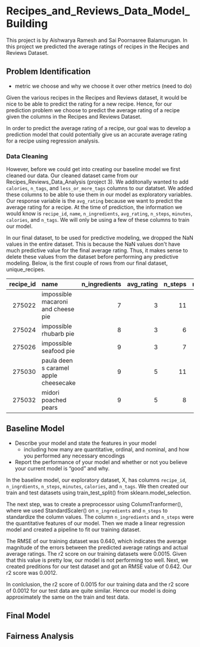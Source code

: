 # Recipes_and_Reviews_Data_Model_Building
This project is by Aishwarya Ramesh and Sai Poornasree Balamurugan. In this project we predicted the average ratings of recipes in the Recipes and Reviews Dataset. 

## Problem Identification 
- metric we choose and why we choose it over other metrics (need to do)

Given the various recipes in the Recipes and Reviews dataset, it would be nice to be able to predict the rating for a new recipe. Hence, for our prediction problem we choose to predict the average rating of a recipe given the columns in the Recipes and Reviews Dataset. 

In order to predict the average rating of a recipe, our goal was to develop a prediction model that could potentially give us an accurate average rating for a recipe using regression analysis. 

### Data Cleaning
However, before we could get into creating our baseline model we first cleaned our data. Our cleaned dataset came from our Recipes_Reviews_Data_Analysis (project 3). We additonally wanted to add `calories`, `n_tags`, and `less_or_more_tags` columns to our datatset. We added these columns to be able to use them in our model as exploratory variables. Our response variable is the `avg_rating` because we want to predict the average rating for a recipe. At the time of prediction, the information we would know is `recipe_id`, `name`, `n_ingredients`, `avg_rating`, `n_steps`, `minutes`, `calories`, and `n_tags`. We will only be using a few of these columns to train our model. 

In our final dataset, to be used for predictive modeling, we dropped the NaN values in the entire dataset. This is because the NaN values don't have much predictive value for the final average rating. Thus, it makes sense to delete these values from the dataset before performing any predictive modeling. Below, is the first couple of rows from our final dataset, unique_recipes. 

|   recipe_id | name                                  |   n_ingredients |   avg_rating |   n_steps |   minutes |   calories |   n_tags |
|------------:|:--------------------------------------|----------------:|-------------:|----------:|----------:|-----------:|---------:|
|      275022 | impossible macaroni and cheese pie    |               7 |            3 |        11 |        50 |      386.1 |       15 |
|      275024 | impossible rhubarb pie                |               8 |            3 |         6 |        55 |      377.1 |        9 |
|      275026 | impossible seafood pie                |               9 |            3 |         7 |        45 |      326.6 |       17 |
|      275030 | paula deen s caramel apple cheesecake |               9 |            5 |        11 |        45 |      577.7 |       10 |
|      275032 | midori poached pears                  |               9 |            5 |         8 |        25 |      386.9 |       24 |


## Baseline Model 
- Describe your model and state the features in your model
    - including how many are quantitative, ordinal, and nominal, and how you performed any necessary encodings
- Report the performance of your model and whether or not you believe your current model is “good” and why.

In the baseline model, our exploratory dataset, X, has columns `recipe_id`, `n_ingrdients`, `n_steps`, `minutes`, `calories`, and `n_tags`. We then created our train and test datasets using train_test_split() from sklearn.model_selection. 

The next step, was to create a preprocessor using ColumnTranformer(), where we used StandardScaler() on `n_ingredients` and `n_steps` to standardize the column values. The column `n_ingredients` and `n_steps` were the quantitative features of our model. Then we made a linear regression model and created a pipeline to fit our training dataset. 

The RMSE of our training dataset was 0.640, which indicates the average magnitude of the errors between the predicted average ratings and actual average ratings. The r2 score on our training datasets were 0.0015. Given that this value is pretty low, our model is not performing too well. Next, we created preditions for our test dataset and got an RMSE value of 0.642. Our r2 score was 0.0012. 

In conlclusion, the r2 score of 0.0015 for our training data and the r2 score of 0.0012 for our test data are quite similar. Hence our model is doing approximately the same on the train and test data. 

## Final Model 


## Fairness Analysis 

